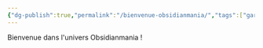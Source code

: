 ```yaml
---
{"dg-publish":true,"permalink":"/bienvenue-obsidianmania/","tags":["gardenEntry"],"noteIcon":""}
---
```


Bienvenue dans l'univers Obsidianmania !

